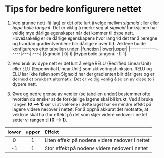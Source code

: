# Tips for bedre konfigurere nettet

1. Ved grunne nett (få lag) er det ofte lurt å velge mellom _sigmoid_ eller eller _hyperbolic tangent_. Det er viktig å merke seg at _sigmoid_ funksjonen har veldig mye dårlige egenskaper når det kommer til dype nett. Hovedsakelig er de dårlige egenskapene hvor lang tid det tar å beregne og hvordan gradientverdiene blir dårligere over tid. Vektene burde konfigureres etter tabellen under.
|function          |lower|upper|
|------------------|:---:|:---:|
|Sigmoid           |    0|    1|
|Hyperbolic tangent|   -1|    1|

2. Ved bruk av dype nett er det lurt å velge RELU (Rectified Linear Unit) eller ELU (Exponential Linear Unit) som aktiveringsfunksjon. RELU og ELU har ikke feilen som Sigmoid har der gradienten blir dårligere og er dermed et brukbart alternativ. Det er veldig vanlig å se en av disse to i dypere nett.

3. Øvre og nedre grense av verdier (se tabellen under) bestemmer ofte hvordan du ønsker at de forskjellige lagene skal bli brukt. Ved å bruke rangen __(0 --> 1)__ ser vi at vektene i dette laget har en mindre effekt på lagene videre nedover i nettet. For å oppnå akkurat det motsatte, at vektene skal ha stor effekt på det som skjer videre nedover i nettet setter vi rangen til __(0 --> 1)__.
 
|lower|upper|Effekt                                        |
|:---:|:---:|:---------------------------------------------|
|    0|    1|Liten effekt på nodene videre nedover i nettet|
|   -1|    1|Stor effekt på nodene videre nedover i nettet |